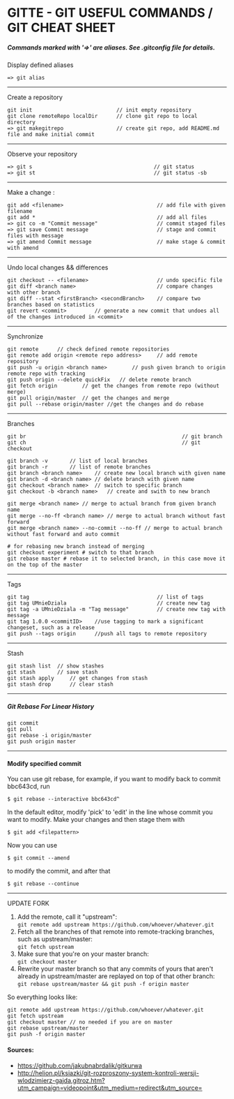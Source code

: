 # GITTE - GIT USEFUL COMMANDS / GIT CHEAT SHEET

##### Commands marked with '=>' are aliases. See .gitconfig file for details.

Display defined aliases
```
=> git alias
```

-------------------

Create a repository
```
git init                           // init empty repository
git clone remoteRepo localDir      // clone git repo to local directory
=> git makegitrepo                 // create git repo, add README.md file and make initial commit
```

-------------------

Observe your repository
```
=> git s                                       // git status
=> git st                                      // git status -sb
```
------------------

Make a change :
```
git add <filename>                              // add file with given filename
git add *                                       // add all files 	
=> git co -m "Commit message"                   // commit staged files
=> git save Commit message                      // stage and commit files with message
=> git amend Commit message                     // make stage & commit with amend 
```

-------------------

Undo local changes && differences
```
git checkout -- <filename> 						// undo specific file
git diff <branch name>							// compare changes with other branch
git diff --stat <firstBranch> <secondBranch>	// compare two branches based on statistics
git revert <commit> 		// generate a new commit that undoes all of the changes introduced in <commit>
```

-------------------

Synchronize
```
git remote 		// check defined remote repositories
git remote add origin <remote repo address> 	// add remote repository
git push -u origin <branch name>		// push given branch to origin remote repo with tracking
git push origin --delete quickFix	// delete remote branch
git fetch origin		// get the changes from remote repo (without merge)
git pull origin/master	// get the changes and merge
git pull --rebase origin/master //get the changes and do rebase
```
-------------------

Branches
```
git br                                                  // git branch
git ch                                                  // git checkout

git branch -v 		// list of local branches
git branch -r		// list of remote branches
git branch <branch name>	// create new local branch with given name
git branch -d <branch name>	// delete branch with given name
git checkout <branch name> 	// switch to specific branch
git checkout -b <branch name>	// create and swith to new branch

git merge <branch name>	// merge to actual branch from given branch name
git merge --no-ff <branch name>	// merge to actual branch without fast forward
git merge <branch name> --no-commit --no-ff // merge to actual branch without fast forward and auto commit

# for rebasing new branch instead of merging
git checkout experiment # switch to that branch
git rebase master # rebase it to selected branch, in this case move it on the top of the master
```

-------------------
Tags
```
git tag											// list of tags
git tag UMnieDziala								// create new tag
git tag -a UMnieDziala -m "Tag message" 		// create new tag with message
git tag 1.0.0 <commitID>	//use tagging to mark a significant changeset, such as a release
git push --tags origin 		//push all tags to remote repository
```
-------------------
Stash
```
git stash list 	// show stashes
git stash 		// save stash
git stash apply		// get changes from stash
git stash drop		// clear stash
```
-------------------
##### Git Rebase For Linear History
```
git commit
git pull
git rebase -i origin/master
git push origin master
```
--------------------------
#### Modify specified commit

You can use git rebase, for example, if you want to modify back to commit bbc643cd, run

	$ git rebase --interactive bbc643cd^

In the default editor, modify 'pick' to 'edit' in the line whose commit you want to modify. Make your changes and then stage them with

	$ git add <filepattern>

Now you can use

	$ git commit --amend

to modify the commit, and after that

	$ git rebase --continue

--------------------------


UPDATE FORK

1. Add the remote, call it "upstream":  
```git remote add upstream https://github.com/whoever/whatever.git```
2. Fetch all the branches of that remote into remote-tracking branches, such as upstream/master:   
```git fetch upstream```
3. Make sure that you're on your master branch:   
```git checkout master```
4. Rewrite your master branch so that any commits of yours that aren't already in upstream/master are replayed on top of that other branch:   
```git rebase upstream/master && git push -f origin master```

So everything looks like:
```
git remote add upstream https://github.com/whoever/whatever.git
git fetch upstream
git checkout master // no needed if you are on master
git rebase upstream/master 
git push -f origin master
```

#### Sources:

- https://github.com/jakubnabrdalik/gitkurwa
- http://helion.pl/ksiazki/git-rozproszony-system-kontroli-wersji-wlodzimierz-gajda,gitroz.htm?utm_campaign=videopoint&utm_medium=redirect&utm_source=
